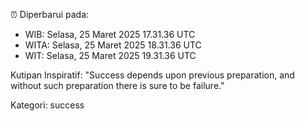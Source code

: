 ⏰ Diperbarui pada:
- WIB: Selasa, 25 Maret 2025 17.31.36 UTC
- WITA: Selasa, 25 Maret 2025 18.31.36 UTC
- WIT: Selasa, 25 Maret 2025 19.31.36 UTC

Kutipan Inspiratif:
"Success depends upon previous preparation, and without such preparation there is sure to be failure."


Kategori: success

